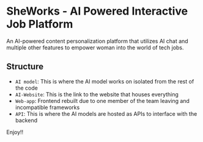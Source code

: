 # SheWorks - AI Powered Interactive Job Platform
An AI-powered content personalization platform that utilizes AI chat and multiple other features to empower woman into the world of tech jobs.

## Structure
- `AI model`: This is where the AI model works on isolated from the rest of the code
- `AI-Website`: This is the link to the website that houses everything
- `Web-app`: Frontend rebuilt due to one member of the team leaving and incompatible frameworks
- `API`: This is where the AI models are hosted as APIs to interface with the backend


Enjoy!!
